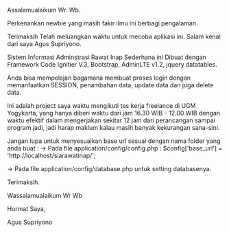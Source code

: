  Assalamualaikum Wr. Wb.

 Perkenankan newbie yang masih fakir ilmu ini berbagi pengalaman.

 Terimaksih Telah meluangkan waktu untuk mecoba aplikasi ini.
 Salam kenal dari saya Agus Supriyono.


 Sistem Informasi Adminstrasi Rawat Inap Sederhana ini
 Dibuat dengan Framework Code Ignitier V.3, Bootstrap, AdminLTE v1.2, jquery datatables. 
 
 Anda bisa mempelajari bagamana membuat proses login dengan memanfaatkan SESSION,
 penambahan data, update data dan juga delete data. 
 
 Ini adalah project saya waktu mengikuti tes kerja freelance di UGM Yogykarta, 
 yang hanya diberi waktu dari jam 16.30 WIB - 12.00 WIB dengan waktu efektif
 dalam mengerjakan sekitar 12 jam dari perancangan sampai program jadi, 
 jadi harap maklum kalau masih banyak kekurangan sana-sini. 
 
 Jangan lupa untuk menyesuaikan base url sesuai dengan nama folder yang anda buat :
 -> Pada file application/config/config.php :
 	$config['base_url'] = 'http://localhost/siarawatinap/';
	
 -> Pada file application/config/database.php untuk setting databasenya.
 
 Terimaksih. 

 Wassalamualaikum Wr Wb
 
 Hormat Saya,
 
 Agus Supriyono
   
